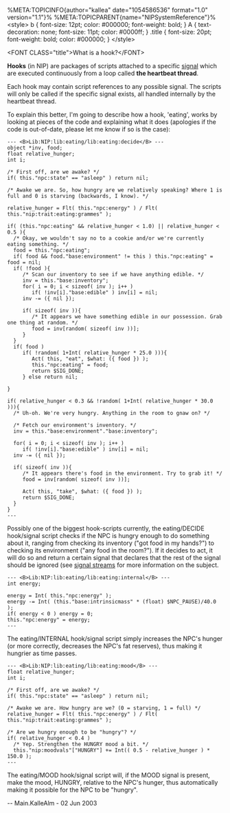 %META:TOPICINFO{author=\"kallea\" date=\"1054586536\" format=\"1.0\"
version=\"1.1\"}% %META:TOPICPARENT{name=\"NIPSystemReference\"}%
\<style\> b { font-size: 12pt; color: \#000000; font-weight: bold; } A {
text-decoration: none; font-size: 11pt; color: \#0000ff; } .title {
font-size: 20pt; font-weight: bold; color: \#000000; } \</style\>

\<FONT CLASS=\"title\"\>What is a hook?\</FONT\>

**Hooks** (in NIP) are packages of scripts attached to a specific
[signal](NIPSignal) which are executed continuously from a loop called
**the heartbeat thread**.

Each hook may contain script references to any possible signal. The
scripts will only be called if the specific signal exists, all handled
internally by the heartbeat thread.

To explain this better, I\'m going to describe how a hook, \'eating\',
works by looking at pieces of the code and explaining what it does
(apologies if the code is out-of-date, please let me know if so is the
case):

    --- <B>Lib:NIP:lib:eating/lib:eating:decide</B> ---
    object *inv, food;
    float relative_hunger;
    int i;

    /* First off, are we awake? */
    if( this."npc:state" == "asleep" ) return nil;

    /* Awake we are. So, how hungry are we relatively speaking? Where 1 is full and 0 is starving (backwards, I know). */

    relative_hunger = Flt( this."npc:energy" ) / Flt( this."nip:trait:eating:grammes" );

    if( (this."npc:eating" && relative_hunger < 1.0) || relative_hunger < 0.5 ){
      /* Okay, we wouldn't say no to a cookie and/or we're currently eating something. */
      food = this."npc:eating";
      if( food && food."base:environment" != this ) this."npc:eating" = food = nil;
      if( !food ){
         /* Scan our inventory to see if we have anything edible. */
         inv = this."base:inventory";
         for( i = 0; i < sizeof( inv ); i++ )
            if( !inv[i]."base:edible" ) inv[i] = nil;
         inv -= ({ nil });

         if( sizeof( inv )){
            /* It appears we have something edible in our possession. Grab one thing at random. */
            food = inv[random( sizeof( inv ))];
         }
      }
      if( food )
         if( !random( 1+Int( relative_hunger * 25.0 ))){
            Act( this, "eat", $what: ({ food }) );
            this."npc:eating" = food;
            return $SIG_DONE;
         } else return nil;

    }

    if( relative_hunger < 0.3 && !random( 1+Int( relative_hunger * 30.0 ))){ 
      /* Uh-oh. We're very hungry. Anything in the room to gnaw on? */

      /* Fetch our environment's inventory. */
      inv = this."base:environment"."base:inventory";

      for( i = 0; i < sizeof( inv ); i++ )
         if( !inv[i]."base:edible" ) inv[i] = nil;
      inv -= ({ nil });

      if( sizeof( inv )){
         /* It appears there's food in the environment. Try to grab it! */
         food = inv[random( sizeof( inv ))];

         Act( this, "take", $what: ({ food }) );
         return $SIG_DONE;
      }
    }
    ---

Possibly one of the biggest hook-scripts currently, the eating/DECIDE
hook/signal script checks if the NPC is hungry enough to do something
about it, ranging from checking its inventory (\"got food in my
hands?\") to checking its environment (\"any food in the room?\"). If it
decides to act, it will do so and return a certain signal that declares
that the rest of the signal should be ignored (see [signal
streams](NIPSignalStreams) for more information on the subject.

    --- <B>Lib:NIP:lib:eating/lib:eating:internal</B> ---
    int energy;

    energy = Int( this."npc:energy" );
    energy -= Int( (this."base:intrinsicmass" * (float) $NPC_PAUSE)/40.0 );
    if( energy < 0 ) energy = 0;
    this."npc:energy" = energy;
    ---

The eating/INTERNAL hook/signal script simply increases the NPC\'s
hunger (or more correctly, decreases the NPC\'s fat reserves), thus
making it hungrier as time passes.

    --- <B>Lib:NIP:lib:eating/lib:eating:mood</B> ---
    float relative_hunger;
    int i;

    /* First off, are we awake? */
    if( this."npc:state" == "asleep" ) return nil;

    /* Awake we are. How hungry are we? (0 = starving, 1 = full) */
    relative_hunger = Flt( this."npc:energy" ) / Flt( this."nip:trait:eating:grammes" );

    /* Are we hungry enough to be "hungry"? */
    if( relative_hunger < 0.4 )
      /* Yep. Strengthen the HUNGRY mood a bit. */
      this."nip:moodvals"["HUNGRY"] += Int(( 0.5 - relative_hunger ) * 150.0 );
    ---

The eating/MOOD hook/signal script will, if the MOOD signal is present,
make the mood, HUNGRY, relative to the NPC\'s hunger, thus automatically
making it possible for the NPC to be \"hungry\".

\-- Main.KalleAlm - 02 Jun 2003
